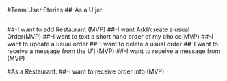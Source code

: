 #Team User Stories
##-As a U'jer
##
##-I want to add Restaurant (MVP)
##-I want Add/create a usual Order(MVP)
##-I want to text a short hand order of my choice(MVP)
##-I want to update a usual order
##-I want to delete a usual order
##-I want to receive a message from the U'j (MVP)
##-I want to receive a message from (MVP)


#As a Restaurant:
##-I want to receive order info.(MVP)
